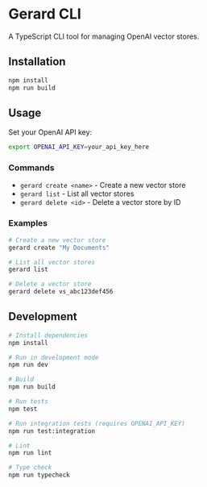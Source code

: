 # Gerard CLI

A TypeScript CLI tool for managing OpenAI vector stores.

## Installation

```bash
npm install
npm run build
```

## Usage

Set your OpenAI API key:
```bash
export OPENAI_API_KEY=your_api_key_here
```

### Commands

- `gerard create <name>` - Create a new vector store
- `gerard list` - List all vector stores
- `gerard delete <id>` - Delete a vector store by ID

### Examples

```bash
# Create a new vector store
gerard create "My Documents"

# List all vector stores
gerard list

# Delete a vector store
gerard delete vs_abc123def456
```

## Development

```bash
# Install dependencies
npm install

# Run in development mode
npm run dev

# Build
npm run build

# Run tests
npm test

# Run integration tests (requires OPENAI_API_KEY)
npm run test:integration

# Lint
npm run lint

# Type check
npm run typecheck
```